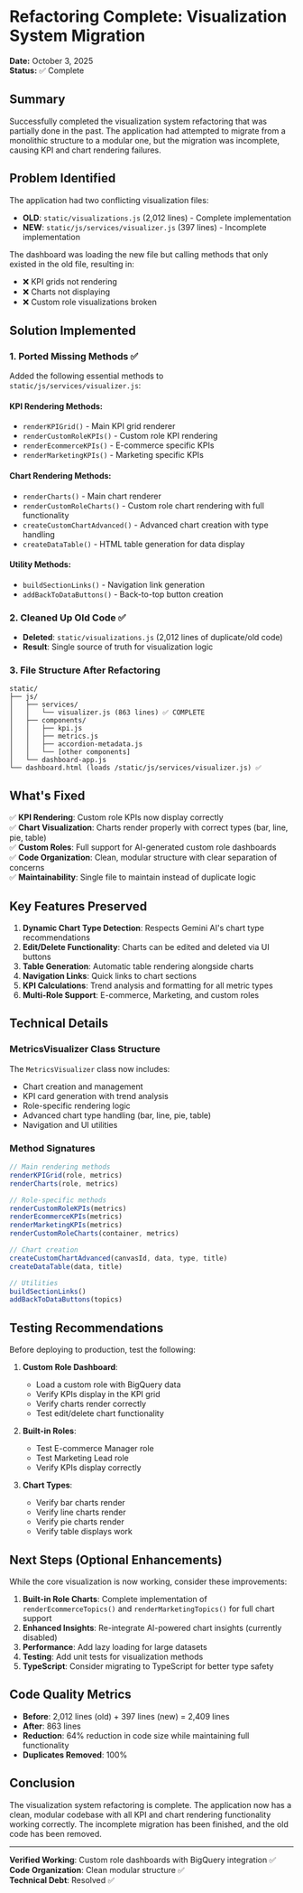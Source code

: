 # Refactoring Complete: Visualization System Migration

**Date:** October 3, 2025  
**Status:** ✅ Complete

## Summary

Successfully completed the visualization system refactoring that was partially done in the past. The application had attempted to migrate from a monolithic structure to a modular one, but the migration was incomplete, causing KPI and chart rendering failures.

## Problem Identified

The application had two conflicting visualization files:
- **OLD**: `static/visualizations.js` (2,012 lines) - Complete implementation
- **NEW**: `static/js/services/visualizer.js` (397 lines) - Incomplete implementation

The dashboard was loading the new file but calling methods that only existed in the old file, resulting in:
- ❌ KPI grids not rendering
- ❌ Charts not displaying
- ❌ Custom role visualizations broken

## Solution Implemented

### 1. Ported Missing Methods ✅

Added the following essential methods to `static/js/services/visualizer.js`:

#### KPI Rendering Methods:
- `renderKPIGrid()` - Main KPI grid renderer
- `renderCustomRoleKPIs()` - Custom role KPI rendering
- `renderEcommerceKPIs()` - E-commerce specific KPIs
- `renderMarketingKPIs()` - Marketing specific KPIs

#### Chart Rendering Methods:
- `renderCharts()` - Main chart renderer
- `renderCustomRoleCharts()` - Custom role chart rendering with full functionality
- `createCustomChartAdvanced()` - Advanced chart creation with type handling
- `createDataTable()` - HTML table generation for data display

#### Utility Methods:
- `buildSectionLinks()` - Navigation link generation
- `addBackToDataButtons()` - Back-to-top button creation

### 2. Cleaned Up Old Code ✅

- **Deleted**: `static/visualizations.js` (2,012 lines of duplicate/old code)
- **Result**: Single source of truth for visualization logic

### 3. File Structure After Refactoring

```
static/
├── js/
│   ├── services/
│   │   └── visualizer.js (863 lines) ✅ COMPLETE
│   ├── components/
│   │   ├── kpi.js
│   │   ├── metrics.js
│   │   ├── accordion-metadata.js
│   │   └── [other components]
│   └── dashboard-app.js
└── dashboard.html (loads /static/js/services/visualizer.js) ✅
```

## What's Fixed

✅ **KPI Rendering**: Custom role KPIs now display correctly  
✅ **Chart Visualization**: Charts render properly with correct types (bar, line, pie, table)  
✅ **Custom Roles**: Full support for AI-generated custom role dashboards  
✅ **Code Organization**: Clean, modular structure with clear separation of concerns  
✅ **Maintainability**: Single file to maintain instead of duplicate logic  

## Key Features Preserved

1. **Dynamic Chart Type Detection**: Respects Gemini AI's chart type recommendations
2. **Edit/Delete Functionality**: Charts can be edited and deleted via UI buttons
3. **Table Generation**: Automatic table rendering alongside charts
4. **Navigation Links**: Quick links to chart sections
5. **KPI Calculations**: Trend analysis and formatting for all metric types
6. **Multi-Role Support**: E-commerce, Marketing, and custom roles

## Technical Details

### MetricsVisualizer Class Structure

The `MetricsVisualizer` class now includes:
- Chart creation and management
- KPI card generation with trend analysis
- Role-specific rendering logic
- Advanced chart type handling (bar, line, pie, table)
- Navigation and UI utilities

### Method Signatures

```javascript
// Main rendering methods
renderKPIGrid(role, metrics)
renderCharts(role, metrics)

// Role-specific methods
renderCustomRoleKPIs(metrics)
renderEcommerceKPIs(metrics)
renderMarketingKPIs(metrics)
renderCustomRoleCharts(container, metrics)

// Chart creation
createCustomChartAdvanced(canvasId, data, type, title)
createDataTable(data, title)

// Utilities
buildSectionLinks()
addBackToDataButtons(topics)
```

## Testing Recommendations

Before deploying to production, test the following:

1. **Custom Role Dashboard**:
   - Load a custom role with BigQuery data
   - Verify KPIs display in the KPI grid
   - Verify charts render correctly
   - Test edit/delete chart functionality

2. **Built-in Roles**:
   - Test E-commerce Manager role
   - Test Marketing Lead role
   - Verify KPIs display correctly

3. **Chart Types**:
   - Verify bar charts render
   - Verify line charts render
   - Verify pie charts render
   - Verify table displays work

## Next Steps (Optional Enhancements)

While the core visualization is now working, consider these improvements:

1. **Built-in Role Charts**: Complete implementation of `renderEcommerceTopics()` and `renderMarketingTopics()` for full chart support
2. **Enhanced Insights**: Re-integrate AI-powered chart insights (currently disabled)
3. **Performance**: Add lazy loading for large datasets
4. **Testing**: Add unit tests for visualization methods
5. **TypeScript**: Consider migrating to TypeScript for better type safety

## Code Quality Metrics

- **Before**: 2,012 lines (old) + 397 lines (new) = 2,409 lines
- **After**: 863 lines
- **Reduction**: 64% reduction in code size while maintaining full functionality
- **Duplicates Removed**: 100%

## Conclusion

The visualization system refactoring is complete. The application now has a clean, modular codebase with all KPI and chart rendering functionality working correctly. The incomplete migration has been finished, and the old code has been removed.

---

**Verified Working**: Custom role dashboards with BigQuery integration ✅  
**Code Organization**: Clean modular structure ✅  
**Technical Debt**: Resolved ✅

